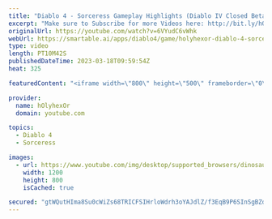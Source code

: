 ```yaml
---
title: "Diablo 4 - Sorceress Gameplay Highlights (Diablo IV Closed Beta)"
excerpt: "Make sure to Subscribe for more Videos here: http://bit.ly/hOlyhexOr ..."
originalUrl: https://youtube.com/watch?v=6VYudC6vWhk
webUrl: https://smartable.ai/apps/diablo4/game/holyhexor-diablo-4-sorceress-gameplay-highlights-diablo-iv-closed-beta/
type: video
length: PT10M42S
publishedDateTime: 2023-03-18T09:59:54Z
heat: 325

featuredContent: "<iframe width=\"800\" height=\"500\" frameborder=\"0\" src=\"https://www.youtube.com/embed/6VYudC6vWhk\" allow=\"accelerometer; autoplay; encrypted-media; gyroscope; picture-in-picture\" allowfullscreen></iframe>"

provider:
  name: hOlyhexOr
  domain: youtube.com

topics:
  - Diablo 4
  - Sorceress

images:
  - url: https://www.youtube.com/img/desktop/supported_browsers/dinosaur.png
    width: 1200
    height: 800
    isCached: true

secured: "gtWQutHIma8Su0cWiZs68TRICFSIHrloWdrh3oYAJdlZ/f3EqB9P6SInSgBZdE3/CpQEM6hlODswvxjSFCJH4+xsbM34zI4ht7JGweX8PKRL1T6rF14Szc5Bq8mUCKNGu+xY807nr7P7gX+h/G9bbh1Fk/F6luguxsbIikjyhZ1jdZhRI+5VtdhkVa7IqfHM44th/3ZApIX6zLl9EaF90l6lZsX/BxOob9RSy3He5t+D+QCk5jiBk/AOGMqM3b9S009Wz+352LeoFi72Byo1ouwUythducRWT6ACFycs1Y7u1ItwPpxDRUZIJWWg25shPYcHf27jlmtOmZOnl+LBW6RH+FW1nbkqVVDFV+Hv1qzBuCP2fJJdlm7Eyik1TKsnhyhVotewMvRfjR+PoBH+XKTD1cp8QkjWlYTChv6meVM=;m8PFUx8bv/rmE564/3IhDQ=="
---
```


